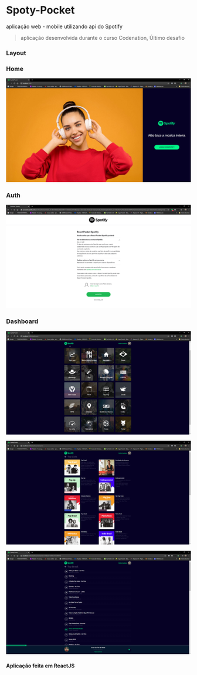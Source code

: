 # Spoty-Pocket
aplicação web - mobile utilizando api do Spotify

>aplicação desenvolvida durante o curso Codenation, Último desafio

### Layout

### Home
![page-home](https://github.com/PabloSanttana/Spoty-Pocket/blob/master/layout-Spotify/Spotify%20Pocket%20-%20Google%20Chrome%2009_06_2020%2017_07_29.png)

### Auth
![page-auth](https://github.com/PabloSanttana/Spoty-Pocket/blob/master/layout-Spotify/Spotify%20Pocket%20-%20Google%20Chrome%2009_06_2020%2017_08_11.png)

### Dashboard

![page-Dashboard](https://github.com/PabloSanttana/Spoty-Pocket/blob/master/layout-Spotify/Spotify%20Pocket%20-%20Google%20Chrome%2009_06_2020%2017_08_21.png)

![selected-tracks](https://github.com/PabloSanttana/Spoty-Pocket/blob/master/layout-Spotify/Spotify%20Pocket%20-%20Google%20Chrome%2009_06_2020%2017_08_25.png)

![track](https://github.com/PabloSanttana/Spoty-Pocket/blob/master/layout-Spotify/Spotify%20Pocket%20-%20Google%20Chrome%2009_06_2020%2017_08_38.png)


#### Aplicação feita em ReactJS
